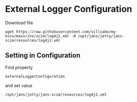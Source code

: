 # External Logger Configuration

Download file

```
wget https://raw.githubusercontent.com/villcabo/my-bins/main/jns/scim/log4j2.xml -O /opt/jans/jetty/jans-scim/resources/log4j2.xml
```


## Setting in Configuration

Find property

```
externalLoggerConfiguration
```

and set value

```
/opt/jans/jetty/jans-scim/resources/log4j2.xml
```